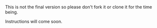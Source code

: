 This is not the final version so please don't fork it or clone it for the time being.

Instructions will come soon.

